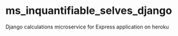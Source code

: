 # ms_inquantifiable_selves_django
Django calculations microservice for Express application on heroku
